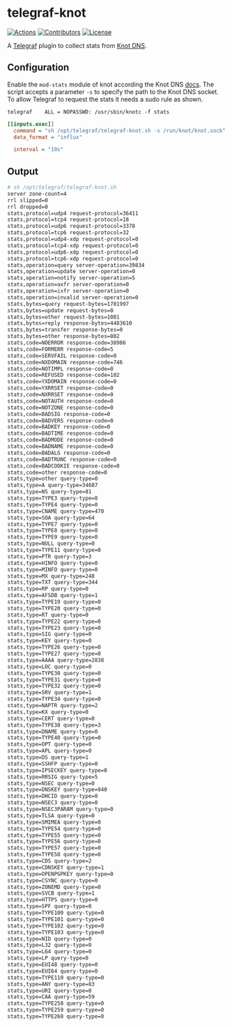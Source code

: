 # telegraf-knot

[![Actions](https://github.com/x70b1/telegraf-knot/actions/workflows/shellcheck.yml/badge.svg)](https://github.com/x70b1/telegraf-knot/actions)
[![Contributors](https://img.shields.io/github/contributors/x70b1/telegraf-knot.svg)](https://github.com/x70b1/telegraf-knot/graphs/contributors)
[![License](https://img.shields.io/github/license/x70b1/telegraf-knot.svg)](https://github.com/x70b1/telegraf-knot/blob/master/LICENSE)

A [Telegraf](https://github.com/influxdata/telegraf) plugin to collect stats from [Knot DNS](https://knot.readthedocs.io/en/master/operation.html#statistics).


## Configuration

Enable the `mod-stats` module of knot according the Knot DNS [docs](https://www.knot-dns.cz/docs/latest/html/modules.html#stats-query-statistics).
The script accepts a parameter `-s` to specify the path to the Knot DNS socket.
To allow Telegraf to request the stats it needs a sudo rule as shown.


```
telegraf    ALL = NOPASSWD: /usr/sbin/knotc -f stats
```

```ini
[[inputs.exec]]
  command = "sh /opt/telegraf/telegraf-knot.sh -s /run/knot/knot.sock"
  data_format = "influx"

  interval = "10s"
```


## Output

```sh
# sh /opt/telegraf/telegraf-knot.sh
server zone-count=4
rrl slipped=0
rrl dropped=0
stats,protocol=udp4 request-protocol=36411
stats,protocol=tcp4 request-protocol=18
stats,protocol=udp6 request-protocol=3378
stats,protocol=tcp6 request-protocol=32
stats,protocol=udp4-xdp request-protocol=0
stats,protocol=tcp4-xdp request-protocol=0
stats,protocol=udp6-xdp request-protocol=0
stats,protocol=tcp6-xdp request-protocol=0
stats,operation=query server-operation=39834
stats,operation=update server-operation=0
stats,operation=notify server-operation=5
stats,operation=axfr server-operation=0
stats,operation=ixfr server-operation=0
stats,operation=invalid server-operation=0
stats,bytes=query request-bytes=1701997
stats,bytes=update request-bytes=0
stats,bytes=other request-bytes=1081
stats,bytes=reply response-bytes=4483610
stats,bytes=transfer response-bytes=0
stats,bytes=other response-bytes=802
stats,code=NOERROR response-code=38986
stats,code=FORMERR response-code=5
stats,code=SERVFAIL response-code=0
stats,code=NXDOMAIN response-code=746
stats,code=NOTIMPL response-code=0
stats,code=REFUSED response-code=102
stats,code=YXDOMAIN response-code=0
stats,code=YXRRSET response-code=0
stats,code=NXRRSET response-code=0
stats,code=NOTAUTH response-code=0
stats,code=NOTZONE response-code=0
stats,code=BADSIG response-code=0
stats,code=BADVERS response-code=0
stats,code=BADKEY response-code=0
stats,code=BADTIME response-code=0
stats,code=BADMODE response-code=0
stats,code=BADNAME response-code=0
stats,code=BADALG response-code=0
stats,code=BADTRUNC response-code=0
stats,code=BADCOOKIE response-code=0
stats,code=other response-code=0
stats,type=other query-type=0
stats,type=A query-type=34687
stats,type=NS query-type=81
stats,type=TYPE3 query-type=0
stats,type=TYPE4 query-type=0
stats,type=CNAME query-type=470
stats,type=SOA query-type=64
stats,type=TYPE7 query-type=0
stats,type=TYPE8 query-type=0
stats,type=TYPE9 query-type=0
stats,type=NULL query-type=0
stats,type=TYPE11 query-type=0
stats,type=PTR query-type=3
stats,type=HINFO query-type=0
stats,type=MINFO query-type=0
stats,type=MX query-type=248
stats,type=TXT query-type=344
stats,type=RP query-type=0
stats,type=AFSDB query-type=1
stats,type=TYPE19 query-type=0
stats,type=TYPE20 query-type=0
stats,type=RT query-type=0
stats,type=TYPE22 query-type=0
stats,type=TYPE23 query-type=0
stats,type=SIG query-type=0
stats,type=KEY query-type=0
stats,type=TYPE26 query-type=0
stats,type=TYPE27 query-type=0
stats,type=AAAA query-type=2838
stats,type=LOC query-type=0
stats,type=TYPE30 query-type=0
stats,type=TYPE31 query-type=0
stats,type=TYPE32 query-type=0
stats,type=SRV query-type=1
stats,type=TYPE34 query-type=0
stats,type=NAPTR query-type=2
stats,type=KX query-type=0
stats,type=CERT query-type=0
stats,type=TYPE38 query-type=3
stats,type=DNAME query-type=0
stats,type=TYPE40 query-type=0
stats,type=OPT query-type=0
stats,type=APL query-type=0
stats,type=DS query-type=1
stats,type=SSHFP query-type=0
stats,type=IPSECKEY query-type=0
stats,type=RRSIG query-type=5
stats,type=NSEC query-type=0
stats,type=DNSKEY query-type=940
stats,type=DHCID query-type=0
stats,type=NSEC3 query-type=0
stats,type=NSEC3PARAM query-type=0
stats,type=TLSA query-type=0
stats,type=SMIMEA query-type=0
stats,type=TYPE54 query-type=0
stats,type=TYPE55 query-type=0
stats,type=TYPE56 query-type=0
stats,type=TYPE57 query-type=0
stats,type=TYPE58 query-type=0
stats,type=CDS query-type=2
stats,type=CDNSKEY query-type=1
stats,type=OPENPGPKEY query-type=0
stats,type=CSYNC query-type=0
stats,type=ZONEMD query-type=0
stats,type=SVCB query-type=1
stats,type=HTTPS query-type=0
stats,type=SPF query-type=0
stats,type=TYPE100 query-type=0
stats,type=TYPE101 query-type=0
stats,type=TYPE102 query-type=0
stats,type=TYPE103 query-type=0
stats,type=NID query-type=0
stats,type=L32 query-type=0
stats,type=L64 query-type=0
stats,type=LP query-type=0
stats,type=EUI48 query-type=0
stats,type=EUI64 query-type=0
stats,type=TYPE110 query-type=0
stats,type=ANY query-type=83
stats,type=URI query-type=0
stats,type=CAA query-type=59
stats,type=TYPE258 query-type=0
stats,type=TYPE259 query-type=0
stats,type=TYPE260 query-type=0
```
